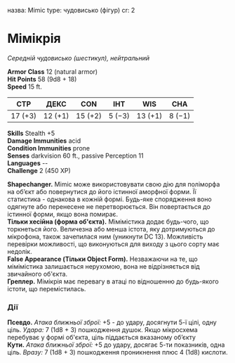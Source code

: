назва: Mimic type: чудовисько (фігур) cr: 2

# Мімікрія
_Середній чудовисько (шестикул), нейтральний_

**Armor Class** 12 (natural armor)    
**Hit Points** 58 (9d8 + 18)    
**Speed** 15 ft.

| СТР     | ДЕКС    | CON     | ІНТ    | WIS     | CHA    |
| ------- | ------- | ------- | ------ | ------- | ------ |
| 17 (+3) | 12 (+1) | 15 (+2) | 5 (−3) | 13 (+1) | 8 (−1) |

**Skills** Stealth +5    
**Damage Immunities** acid    
**Condition Immunities** prone    
**Senses** darkvision 60 ft., passive Perception 11    
**Languages** --    
**Challenge** 2 (450 XP)

**Shapechanger.** Mimic може використовувати свою дію для поліморфа на об’єкт або повернутися до його істинної аморфної форми. Її статистика - однакова в кожній формі. Будь-яке спорядження воно одягнуте або перенесене не перетворюється. Він повертається до істинної форми, якщо вона помирає.    
**Тільки хесійна (форма об'єкта).** Мімімістика додає будь-чого, що торкнеться його. Величезна або менша істота, яку дотримуються до мікрофона, також зачепилася ним (уникнути DC 13). Можливість перевірки можливості, що виконуються для виходу з цього сорту має недолік.    
**False Appearance (Тільки Object Form).** Незважаючи на те, що мімімістика залишається нерухомою, вона не відрізняється від звичайного об'єкта.    
**Греплер.** Мімікрія має перевагу в атаці по відношенню до будь-якого істоти, що перемістилась.

### Дії
**Псевдо.** _Атака ближньої зброї:_ +5 - до удару, досягнути 5-ї цілі, одну ціль. _Удара:_ 7 (1d8 + 3) пошкодження душок. Якщо мікросхема перебуває у формі об'єкта, ціль піддається вказаному об’єкту    
**Кути.** _Атака ближньої зброї:_ +5 до удару, досягає 5-ти показників, одна ціль. _Вразу:_ 7 (1d8 + 3) пошкодження проникнення плюс 4 (1d8) кислоти.
